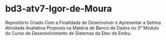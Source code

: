 # bd3-atv7-Igor-de-Moura
Repositório Criado Com a Finalidade de Desenvolver e Apresentar a Setima Atividade Avaliativa Proposta na Matéria de Banco de Dados no 3° Modulo do Curso de Desenvolvimento de Sistemas da Etec de Embu.
